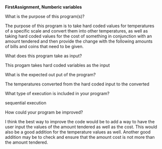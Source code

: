 **FirstAssignment, Numberic variables**

What is the purpose of this program(s)?

The purpose of this program is to take hard coded values for temperatures of a specific scale and convert them into other temperatures, as well as taking hard coded values for the cost of something in conjunction with an amount tendered and then provide the change with the following amounts of bills and coins that need to be given. 

What does this program take as input?

This progam takes hard coded variables as the input 

What is the expected out put of the program?

The temperatures converted from the hard coded input to the converted 

What type of execution is included in your program?

sequential execution

How could your program be improved?

I think the best way to improve the code would be to add a way to have the user input the values of the amount tendered as well as the cost. This would also be a good addition for the temperature values as well. Another good addition may be to check and ensure that the amount cost is not more than the amount tendered. 
